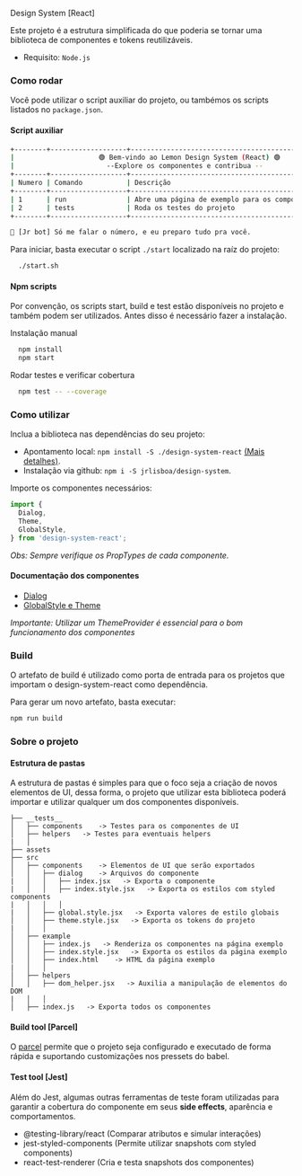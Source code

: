 
Design System [React]

Este projeto é a estrutura simplificada do que poderia se tornar uma biblioteca
de componentes e tokens reutilizáveis.

- Requisito: `Node.js`

### Como rodar
Você pode utilizar o script auxiliar do projeto, ou tambémos os scripts
listados no `package.json`.

#### Script auxiliar

```bash
+--------+-------------------+--------------------------------------------------------+
|                     🟢 Bem-vindo ao Lemon Design System (React) 🟢                  |
|                       --Explore os componentes e contribua --                       |
+--------+-------------------+--------------------------------------------------------+
| Numero | Comando           | Descrição                                              |
+--------+-------------------+--------------------------------------------------------+
| 1      | run               | Abre uma página de exemplo para os componentes         |
| 2      | tests             | Roda os testes do projeto                              |
+--------+-------------------+--------------------------------------------------------+

🤖 [Jr bot] Só me falar o número, e eu preparo tudo pra você.
```

Para iniciar, basta executar o script `./start` localizado na raíz do projeto:
```bash
  ./start.sh
```

#### Npm scripts

Por convenção, os scripts start, build e test estão disponíveis no projeto e também
podem ser utilizados. Antes disso é necessário fazer a instalação.

Instalação manual
```bash
  npm install
  npm start
```

Rodar testes e verificar cobertura
```bash
  npm test -- --coverage
```

### Como utilizar
Inclua a biblioteca nas dependências do seu projeto:
* Apontamento local: `npm install -S ./design-system-react` [(Mais detalhes)](https://docs.npmjs.com/cli/v7/configuring-npm/package-json#local-paths).
* Instalação via github: `npm i -S jrlisboa/design-system`.

Importe os componentes necessários:

~~~javascript
import {
  Dialog,
  Theme,
  GlobalStyle,
} from 'design-system-react';
~~~

*Obs: Sempre verifique os PropTypes de cada componente.*

#### Documentação dos componentes

* [Dialog](./src/components/dialog/Readme.md)
* [GlobalStyle e Theme](./src/components/Readme.md)

*Importante: Utilizar um ThemeProvider é essencial para o bom funcionamento dos componentes*

### Build

O artefato de build é utilizado como porta de entrada para os projetos que
importam o design-system-react como dependência.

Para gerar um novo artefato, basta executar:

~~~bash
npm run build
~~~

### Sobre o projeto

#### Estrutura de pastas
A estrutura de pastas é simples para que o foco seja a criação de novos elementos de UI,
dessa forma, o projeto que utilizar esta biblioteca poderá importar e utilizar qualquer
um dos componentes disponíveis.


~~~
├── __tests__ 
│   ├── components    -> Testes para os componentes de UI
│   ├── helpers   -> Testes para eventuais helpers
|   │
├── assets                          
├── src
│   ├── components    -> Elementos de UI que serão exportados
│   │   ├── dialog    -> Arquivos do componente
|   │   │   ├── index.jsx   -> Exporta o componente
|   │   │   ├── index.style.jsx   -> Exporta os estilos com styled components
|   │   │   │
|   │   ├── global.style.jsx   -> Exporta valores de estilo globais
│   │   ├── theme.style.jsx   -> Exporta os tokens do projeto
|   │   │ 
│   ├── example
│   │   ├── index.js   -> Renderiza os componentes na página exemplo
│   │   ├── index.style.jsx   -> Exporta os estilos da página exemplo
│   │   ├── index.html    -> HTML da página exemplo
|   │   │ 
│   ├── helpers
│   │   ├── dom_helper.jsx   -> Auxilia a manipulação de elementos do DOM
|   │   │
│   ├── index.js   -> Exporta todos os componentes
~~~

#### Build tool [Parcel]

O [parcel](https://parceljs.org/) permite que o projeto seja configurado e executado de forma
rápida e suportando customizações nos pressets do babel.

#### Test tool [Jest]

Além do Jest, algumas outras ferramentas de teste foram utilizadas para garantir a 
cobertura do componente em seus **side effects**, aparência e comportamentos.
- @testing-library/react (Comparar atributos e simular interações)
- jest-styled-components (Permite utilizar snapshots com styled components)
- react-test-renderer (Cria e testa snapshots dos componentes)
